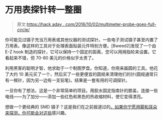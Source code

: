 # 万用表探针转一整圈

> 原文:[https://hack aday . com/2016/10/02/multimeter-probe-goes-full-circle/](https://hackaday.com/2016/10/02/multimeter-probe-goes-full-circle/)

你可能见过镊子充当万用表或其他仪器的测试探针。一些电子测试镊子甚至内置了万用表。像这样的工具对于处理表面贴装元件特别方便。[Bweed2]发现了一个由 E-Z hook 制造的探针，它可以保持一个固定的距离，您可以用拇指轮来设置。它看起来不错，但 70-80 美元的价格似乎太贵了。

利用黑客的聪明才智，他求助于一个制图罗盘。你知道，你用来画圆的工具。他花了大约 10 美元买了一个，然后买了一些更便宜的圆规来清理他们的针(圆规通常只有一根针，因为另一边有一支铅笔)。结果是一套有用的可调探针。

一旦你有了想法，这是一个非常简单的项目。用胶水固定指南针的膝盖，连接一些电线——为了加分——添加一些红色和黑色的热收缩材料，使它变得漂亮。

想做一个更经典的 SMD 镊子？这是我们在之前报道过的[。如果你宁愿用脚和耳朵来探测，你可能会对](https://hackaday.com/2011/08/10/diy-smart-tweezers-make-smd-work-a-cinch/)[这些](https://hackaday.com/2015/07/29/talking-foot-pedal-controlled-bench-probes-for-virtualbench/)感兴趣。